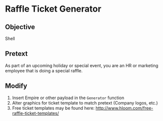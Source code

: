 # Raffle Ticket Generator
## Objective
Shell
## Pretext

As part of an upcoming holiday or special event, you are an HR or marketing employee that is doing a special raffle. 
## Modify

1. Insert Empire or other payload in the `Generator` function
2. Alter graphics for ticket template to match pretext (Company logos, etc.)
3. Free ticket templates may be found here: http://www.hloom.com/free-raffle-ticket-templates/
       

